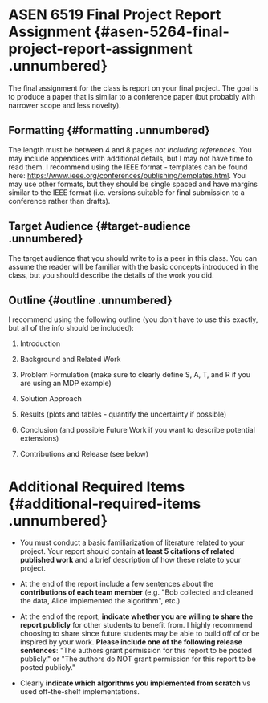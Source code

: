 ASEN 6519 Final Project Report Assignment {#asen-5264-final-project-report-assignment .unnumbered}
=========================================

The final assignment for the class is report on your final project. The
goal is to produce a paper that is similar to a conference paper (but
probably with narrower scope and less novelty).

Formatting {#formatting .unnumbered}
----------

The length must be between 4 and 8 pages *not including references*. You
may include appendices with additional details, but I may not have time
to read them. I recommend using the IEEE format - templates can be found
here: <https://www.ieee.org/conferences/publishing/templates.html>. You
may use other formats, but they should be single spaced and have margins
similar to the IEEE format (i.e. versions suitable for final submission
to a conference rather than drafts).

Target Audience {#target-audience .unnumbered}
---------------

The target audience that you should write to is a peer in this class.
You can assume the reader will be familiar with the basic concepts
introduced in the class, but you should describe the details of the work
you did.

Outline {#outline .unnumbered}
-------

I recommend using the following outline (you don't have to use this
exactly, but all of the info should be included):

1.  Introduction

2.  Background and Related Work

3.  Problem Formulation (make sure to clearly define S, A, T, and R if
    you are using an MDP example)

4.  Solution Approach

5.  Results (plots and tables - quantify the uncertainty if possible)

6.  Conclusion (and possible Future Work if you want to describe
    potential extensions)

7.  Contributions and Release (see below)

Additional Required Items {#additional-required-items .unnumbered}
=========================

-   You must conduct a basic familiarization of literature related to
    your project. Your report should contain **at least 5 citations of
    related published work** and a brief description of how these relate
    to your project.

-   At the end of the report include a few sentences about the
    **contributions of each team member** (e.g. \"Bob collected and
    cleaned the data, Alice implemented the algorithm\", etc.)

-   At the end of the report, **indicate whether you are willing to
    share the report publicly** for other students to benefit from. I
    highly recommend choosing to share since future students may be able
    to build off of or be inspired by your work. **Please include one of
    the following release sentences**: \"The authors grant permission
    for this report to be posted publicly.\" or \"The authors do NOT
    grant permission for this report to be posted publicly.\"

-   Clearly **indicate which algorithms you implemented from scratch**
    vs used off-the-shelf implementations.
